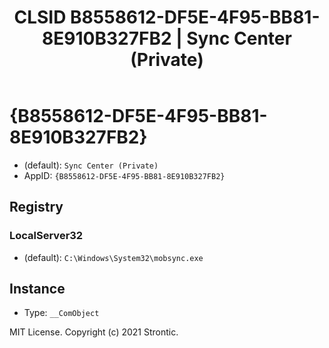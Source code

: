 ﻿---
title: "CLSID B8558612-DF5E-4F95-BB81-8E910B327FB2 | Sync Center (Private)"
excerpt: What is COM-Object CLSID B8558612-DF5E-4F95-BB81-8E910B327FB2?
---

# {B8558612-DF5E-4F95-BB81-8E910B327FB2}

* (default): `Sync Center (Private)`
* AppID: `{B8558612-DF5E-4F95-BB81-8E910B327FB2}`

## Registry


### LocalServer32

* (default): `C:\Windows\System32\mobsync.exe`

## Instance

* Type: `__ComObject`

MIT License. Copyright (c) 2021 Strontic.


